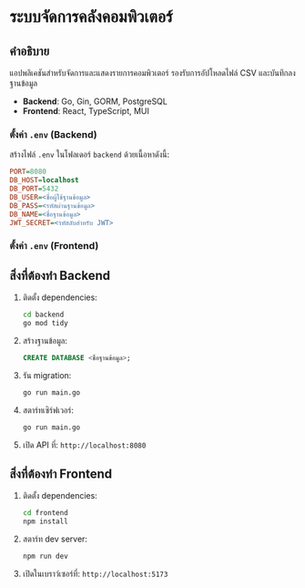 # ระบบจัดการคลังคอมพิวเตอร์

## คำอธิบาย

แอปพลิเคชันสำหรับจัดการและแสดงรายการคอมพิวเตอร์ รองรับการอัปโหลดไฟล์ CSV และบันทึกลงฐานข้อมูล

- **Backend**: Go, Gin, GORM, PostgreSQL
- **Frontend**: React, TypeScript, MUI

### ตั้งค่า `.env` (Backend)

สร้างไฟล์ `.env` ในโฟลเดอร์ `backend` ด้วยเนื้อหาดังนี้:
```ini
PORT=8080
DB_HOST=localhost
DB_PORT=5432
DB_USER=<ชื่อผู้ใช้ฐานข้อมูล>
DB_PASS=<รหัสผ่านฐานข้อมูล>
DB_NAME=<ชื่อฐานข้อมูล>
JWT_SECRET=<รหัสลับสำหรับ JWT>
```

### ตั้งค่า `.env` (Frontend)

## สิ่งที่ต้องทำ Backend 

1. ติดตั้ง dependencies:
   ```bash
   cd backend
   go mod tidy
   ```
2. สร้างฐานข้อมูล:
   ```sql
   CREATE DATABASE <ชื่อฐานข้อมูล>;
   ```
3. รัน migration:
   ```bash
   go run main.go
   ```
4. สตาร์ทเซิร์ฟเวอร์:
   ```bash
   go run main.go
   ```
5. เปิด API ที่: `http://localhost:8080`

## สิ่งที่ต้องทำ Frontend

1. ติดตั้ง dependencies:
   ```bash
   cd frontend
   npm install
   ```
2. สตาร์ท dev server:
   ```bash
   npm run dev
   ```
3. เปิดในเบราว์เซอร์ที่: `http://localhost:5173`


